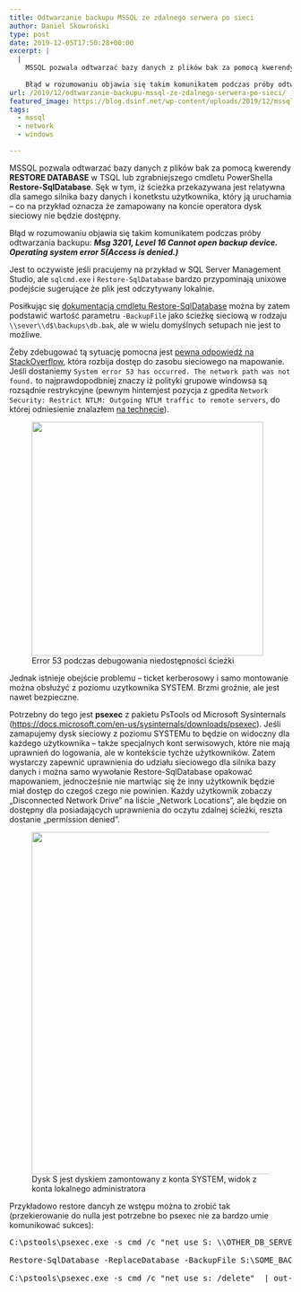 ```yaml
---
title: Odtwarzanie backupu MSSQL ze zdalnego serwera po sieci
author: Daniel Skowroński
type: post
date: 2019-12-05T17:50:28+00:00
excerpt: |
  |
    MSSQL pozwala odtwarzać bazy danych z plików bak za pomocą kwerendy RESTORE DATABASE w TSQL lub zgrabniejszego cmdletu PowerShella Restore-SqlDatabase. Sęk w tym, iż ścieżka przekazywana jest relatywna dla samego silnika bazy danych i konetkstu użytkownika, który ją uruchamia.
    
    Błąd w rozumowaniu objawia się takim komunikatem podczas próby odtwarzania backupu: Msg 3201, Level 16 Cannot open backup device. Operating system error 5(Access is denied.)
url: /2019/12/odtwarzanie-backupu-mssql-ze-zdalnego-serwera-po-sieci/
featured_image: https://blog.dsinf.net/wp-content/uploads/2019/12/mssql-1.png
tags:
  - mssql
  - network
  - windows

---
```

MSSQL pozwala odtwarzać bazy danych z plików bak za pomocą kwerendy **RESTORE DATABASE** w TSQL lub zgrabniejszego cmdletu PowerShella **Restore-SqlDatabase**. Sęk w tym, iż ścieżka przekazywana jest relatywna dla samego silnika bazy danych i konetkstu użytkownika, który ją uruchamia &#8211; co na przykład oznacza że zamapowany na koncie operatora dysk sieciowy nie będzie dostępny.

Błąd w rozumowaniu objawia się takim komunikatem podczas próby odtwarzania backupu: **_Msg 3201, Level 16 Cannot open backup device. Operating system error 5(Access is denied.)_** 

Jest to oczywiste jeśli pracujemy na przykład w SQL Server Management Studio, ale `sqlcmd.exe` i `Restore-SqlDatabase` bardzo przypominają unixowe podejście sugerujące że plik jest odczytywany lokalnie. 

Posiłkując się [dokumentacją cmdletu Restore-SqlDatabase][1] można by zatem podstawić wartość parametru `-BackupFile` jako ścieżkę sieciową w rodzaju `\\sever\\d$\backups\db.bak`, ale w wielu domyślnych setupach nie jest to możliwe.

Żeby zdebugować tą sytuację pomocna jest [pewna odpowiedź na StackOverflow][2], która rozbija dostęp do zasobu sieciowego na mapowanie. Jeśli dostaniemy `System error 53 has occurred. The network path was not found.` to najprawdopodbniej znaczy iż polityki grupowe windowsa są rozsądnie restrykcyjne (pewnym hintemjest pozycja z gpedita `Network Security: Restrict NTLM: Outgoing NTLM traffic to remote servers`, do której odniesienie znalazłem [na technecie][3]). 

<div class="wp-block-image">
  <figure class="aligncenter size-large"><a href="https://blog.dsinf.net/wp-content/uploads/2019/12/sql.png"><img decoding="async" loading="lazy" width="413" height="417" src="https://blog.dsinf.net/wp-content/uploads/2019/12/sql.png" alt="" class="wp-image-1594" srcset="https://blog.dsinf.net/wp-content/uploads/2019/12/sql.png 413w, https://blog.dsinf.net/wp-content/uploads/2019/12/sql-150x150.png 150w, https://blog.dsinf.net/wp-content/uploads/2019/12/sql-297x300.png 297w" sizes="(max-width: 413px) 100vw, 413px" /></a><figcaption>Error 53 podczas debugowania niedostępności ścieżki</figcaption></figure>
</div>

Jednak istnieje obejście problemu &#8211; ticket kerberosowy i samo montowanie można obsłużyć z poziomu uzytkownika SYSTEM. Brzmi groźnie, ale jest nawet bezpieczne.

Potrzebny do tego jest **psexec** z pakietu PsTools od Microsoft Sysinternals (https://docs.microsoft.com/en-us/sysinternals/downloads/psexec). Jeśli zamapujemy dysk sieciowy z poziomu SYSTEMu to będzie on widoczny dla każdego użytkownika &#8211; także specjalnych kont serwisowych, które nie mają uprawnień do logowania, ale w kontekście tychże użytkowników. Zatem wystarczy zapewnić uprawnienia do udziału sieciowego dla silnika bazy danych i można samo wywołanie Restore-SqlDatabase opakować mapowaniem, jednocześnie nie martwiąc się że inny użytkownik będzie miał dostęp do czegoś czego nie powinien. Każdy użytkownik zobaczy &#8222;Disconnected Network Drive&#8221; na liście &#8222;Network Locations&#8221;, ale będzie on dostępny dla posiadających uprawnienia do oczytu zdalnej ścieżki, reszta dostanie &#8222;permission denied&#8221;. 

<div class="wp-block-image">
  <figure class="aligncenter size-large"><a href="https://blog.dsinf.net/wp-content/uploads/2019/12/drive_s.png"><img decoding="async" loading="lazy" width="1023" height="610" src="https://blog.dsinf.net/wp-content/uploads/2019/12/drive_s.png" alt="" class="wp-image-1593" srcset="https://blog.dsinf.net/wp-content/uploads/2019/12/drive_s.png 1023w, https://blog.dsinf.net/wp-content/uploads/2019/12/drive_s-300x179.png 300w, https://blog.dsinf.net/wp-content/uploads/2019/12/drive_s-768x458.png 768w" sizes="(max-width: 1023px) 100vw, 1023px" /></a><figcaption>Dysk S jest dyskiem zamontowany z konta SYSTEM, widok z konta lokalnego administratora</figcaption></figure>
</div>

Przykładowo restore dancyh ze wstępu można to zrobić tak (przekierowanie do nulla jest potrzebne bo psexec nie za bardzo umie komunikować sukces):

<pre class="EnlighterJSRAW" data-enlighter-language="generic" data-enlighter-theme="" data-enlighter-highlight="" data-enlighter-linenumbers="" data-enlighter-lineoffset="" data-enlighter-title="" data-enlighter-group="">C:\pstools\psexec.exe -s cmd /c "net use S: \\OTHER_DB_SERVER\d$\backups"  | out-null 

Restore-SqlDatabase -ReplaceDatabase -BackupFile S:\SOME_BACKUP_FILE.BAK -Database SOME_DB -ServerInstance SOME_DB_SERVER -RestoreAction Database

C:\pstools\psexec.exe -s cmd /c "net use s: /delete"  | out-null</pre>

 [1]: https://docs.microsoft.com/en-us/powershell/module/sqlserver/restore-sqldatabase?view=sqlserver-ps
 [2]: https://stackoverflow.com/a/20465401/12297075
 [3]: https://social.technet.microsoft.com/Forums/en-US/8c7158ab-cccf-4dd2-a65f-ff4aad0448a8/error-mapping-admin-share-by-ip-system-error-53-has-occurred-the-network-path-was-not-found-dns?forum=winserver8gen